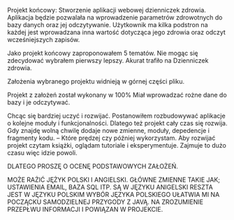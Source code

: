 Projekt końcowy:
Stworzenie aplikacji webowej dzienniczek zdrowia.
Aplikacja będzie pozwalała na wprowadzenie parametrów zdrowotnych do bazy danych
oraz jej odczytywanie.
Użytkownik ma kilka podstron na każdej jest wprowadzana inna wartość dotycząca jego zdrowia
oraz odczyt wcześniejszych zapisów.


Jako projekt końcowy zaproponowałem 5 tematów. 
Nie mogąc się zdecydować wybrałem pierwszy lepszy. 
Akurat trafiło na Dzienniczek zdrowia.

Założenia wybranego projektu widnieją w górnej części pliku.

Projekt z założeń został wykonany w 100% Miał wprowadzać rożne dane do bazy i je odczytywać.

Chcąc się bardziej uczyć i rozwijać. Postanowiłem rozbudowywać aplikacje o kolejne moduły i funkcjonalności.
Dlatego też projekt cały czas się rozwija. Gdy znajdę wolną chwilę dodaje nowe zmienne, moduły, depedencje i fragmenty kodu.  – Które prędzej czy później wykorzystam.
Aby rozwijać projekt czytam książki, oglądam tutoriale i eksperymentuje. Zajmuje to dużo czasu więc idzie powoli.

 DLATEGO PROSZĘ O OCENĘ PODSTAWOWYCH ZAŁOŻEŃ.


MOŻE RAŻIĆ JĘŻYK POLSKI I ANGIELSKI.
GŁÓWNE ZMIENNE TAKIE JAK; USTAWIENIA EMAIL, BAZA SQL ITP. SĄ W JĘZYKU ANIGELSKI
RESZTA JEST W JĘZYKU POLSKIM 
WYBÓR JĘZYKA POLSKIEGO UŁATWIA MI NA POCZĄCKU SAMODZIELNEJ PRZYGODY Z JAVĄ.
NA ZROZUMIENIE PRZEPŁWU INFORMACJI I POWIĄZAN W PROJEKCIE.

